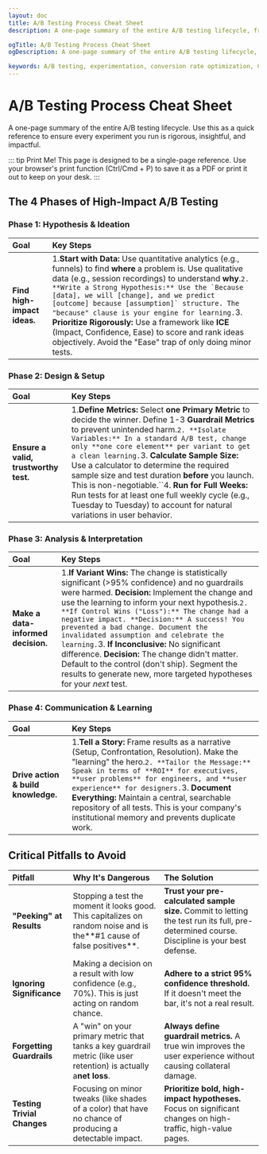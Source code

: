 ```yaml
---
layout: doc
title: A/B Testing Process Cheat Sheet
description: A one-page summary of the entire A/B testing lifecycle, from hypothesis and design to analysis and communication. Your quick reference for running high-impact experiments.

ogTitle: A/B Testing Process Cheat Sheet
ogDescription: A one-page summary of the entire A/B testing lifecycle, from hypothesis and design to analysis and communication. Your quick reference for running high-impact experiments.

keywords: A/B testing, experimentation, conversion rate optimization, CRO, hypothesis testing, statistical significance, product management, marketing optimization, data-informed decisions
---
```

# A/B Testing Process Cheat Sheet

A one-page summary of the entire A/B testing lifecycle. Use this as a quick reference to ensure every experiment you run is rigorous, insightful, and impactful.

::: tip Print Me!
This page is designed to be a single-page reference. Use your browser's print function (Ctrl/Cmd + P) to save it as a PDF or print it out to keep on your desk.
:::

## The 4 Phases of High-Impact A/B Testing

### Phase 1: Hypothesis & Ideation

| Goal                              | Key Steps                                                                                                                                                                                                                                                                                                                                                                                                                                                                                                                                                                     |
| :-------------------------------- | :---------------------------------------------------------------------------------------------------------------------------------------------------------------------------------------------------------------------------------------------------------------------------------------------------------------------------------------------------------------------------------------------------------------------------------------------------------------------------------------------------------------------------------------------------------------------------- |
| **Find high-impact ideas.** | 1.**Start with Data:** Use quantitative analytics (e.g., funnels) to find **where** a problem is. Use qualitative data (e.g., session recordings) to understand **why**.``2. **Write a Strong Hypothesis:** Use the `Because [data], we will [change], and we predict [outcome] because [assumption]` structure. The "because" clause is your engine for learning.``3. **Prioritize Rigorously:** Use a framework like **ICE** (Impact, Confidence, Ease) to score and rank ideas objectively. Avoid the "Ease" trap of only doing minor tests. |

### Phase 2: Design & Setup

| Goal                                        | Key Steps                                                                                                                                                                                                                                                                                                                                                                                                                                                                                                                                                                                                          |
| :------------------------------------------ | :----------------------------------------------------------------------------------------------------------------------------------------------------------------------------------------------------------------------------------------------------------------------------------------------------------------------------------------------------------------------------------------------------------------------------------------------------------------------------------------------------------------------------------------------------------------------------------------------------------------- |
| **Ensure a valid, trustworthy test.** | 1.**Define Metrics:** Select **one Primary Metric** to decide the winner. Define 1-3 **Guardrail Metrics** to prevent unintended harm.``2. **Isolate Variables:** In a standard A/B test, change only **one core element** per variant to get a clean learning.``3. **Calculate Sample Size:** Use a calculator to determine the required sample size and test duration **before** you launch. This is non-negotiable.``4. **Run for Full Weeks:** Run tests for at least one full weekly cycle (e.g., Tuesday to Tuesday) to account for natural variations in user behavior. |

### Phase 3: Analysis & Interpretation

| Goal                                     | Key Steps                                                                                                                                                                                                                                                                                                                                                                                                                                                                                                                                                                                                                                       |
| :--------------------------------------- | :---------------------------------------------------------------------------------------------------------------------------------------------------------------------------------------------------------------------------------------------------------------------------------------------------------------------------------------------------------------------------------------------------------------------------------------------------------------------------------------------------------------------------------------------------------------------------------------------------------------------------------------------- |
| **Make a data-informed decision.** | 1.**If Variant Wins:** The change is statistically significant (>95% confidence) and no guardrails were harmed. **Decision:** Implement the change and use the learning to inform your next hypothesis.``2. **If Control Wins ("Loss"):** The change had a negative impact. **Decision:** A success! You prevented a bad change. Document the invalidated assumption and celebrate the learning.``3. **If Inconclusive:** No significant difference. **Decision:** The change didn't matter. Default to the control (don't ship). Segment the results to generate new, more targeted hypotheses for your *next* test. |

### Phase 4: Communication & Learning

| Goal                                      | Key Steps                                                                                                                                                                                                                                                                                                                                                                                                                                  |
| :---------------------------------------- | :----------------------------------------------------------------------------------------------------------------------------------------------------------------------------------------------------------------------------------------------------------------------------------------------------------------------------------------------------------------------------------------------------------------------------------------- |
| **Drive action & build knowledge.** | 1.**Tell a Story:** Frame results as a narrative (Setup, Confrontation, Resolution). Make the "learning" the hero.``2. **Tailor the Message:** Speak in terms of **ROI** for executives, **user problems** for engineers, and **user experience** for designers.``3. **Document Everything:** Maintain a central, searchable repository of all tests. This is your company's institutional memory and prevents duplicate work. |

## Critical Pitfalls to Avoid

| Pitfall                           | Why It's Dangerous                                                                                                      | The Solution                                                                                                                                      |
| :-------------------------------- | :---------------------------------------------------------------------------------------------------------------------- | :------------------------------------------------------------------------------------------------------------------------------------------------ |
| **"Peeking" at Results**    | Stopping a test the moment it looks good. This capitalizes on random noise and is the**#1 cause of false positives**.   | **Trust your pre-calculated sample size.** Commit to letting the test run its full, pre-determined course. Discipline is your best defense. |
| **Ignoring Significance**   | Making a decision on a result with low confidence (e.g., 70%). This is just acting on random chance.                    | **Adhere to a strict 95% confidence threshold.** If it doesn't meet the bar, it's not a real result.                                        |
| **Forgetting Guardrails**   | A "win" on your primary metric that tanks a key guardrail metric (like user retention) is actually a**net loss**. | **Always define guardrail metrics.** A true win improves the user experience without causing collateral damage.                             |
| **Testing Trivial Changes** | Focusing on minor tweaks (like shades of a color) that have no chance of producing a detectable impact.                 | **Prioritize bold, high-impact hypotheses.** Focus on significant changes on high-traffic, high-value pages.                                |
